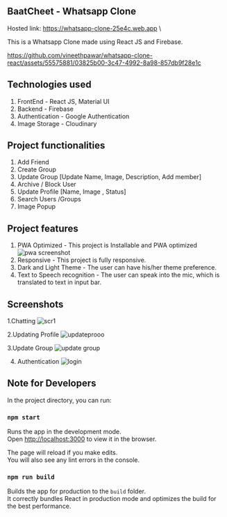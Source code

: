 ## BaatCheet - Whatsapp Clone

Hosted link: https://whatsapp-clone-25e4c.web.app \

This is a Whatsapp Clone made using React JS and Firebase.

https://github.com/vineethpawar/whatsapp-clone-react/assets/55575881/03825b00-3c47-4992-8a98-857db9f28e1c


## Technologies used

1. FrontEnd - React JS, Material UI
2. Backend - Firebase
3. Authentication - Google Authentication
4. Image Storage - Cloudinary

## Project functionalities

1. Add Friend
2. Create Group
3. Update Group [Update Name, Image, Description, Add member]
4. Archive / Block User
5. Update Profile [Name, Image , Status]
6. Search  Users /Groups
7. Image Popup



## Project features

1. PWA Optimized - This project is Installable and PWA optimized 
   ![pwa screenshot](https://user-images.githubusercontent.com/55575881/125081621-d7f09b80-e0e3-11eb-867f-162f0602b982.png)
2. Responsive - This project is fully responsive.
3. Dark and Light Theme - The user can have his/her theme preference.
4. Text to Speech recognition - The user can speak into the mic, which is translated to text in input bar. 



## Screenshots
1.Chatting
![scr1](https://user-images.githubusercontent.com/55575881/125084358-0de34f00-e0e7-11eb-8045-882f6cf5a5b2.png)

2.Updating Profile
![updateprooo](https://user-images.githubusercontent.com/55575881/125084751-81855c00-e0e7-11eb-85c3-839f31f4325d.png)

3.Update Group
![update group](https://user-images.githubusercontent.com/55575881/125085774-944c6080-e0e8-11eb-84d2-8f2b1fd3c3ee.png)

4. Authentication
![login](https://user-images.githubusercontent.com/55575881/125086045-da092900-e0e8-11eb-8827-d9db909ba092.png)


## Note for Developers

In the project directory, you can run:

### `npm start`

Runs the app in the development mode.\
Open [http://localhost:3000](http://localhost:3000) to view it in the browser.

The page will reload if you make edits.\
You will also see any lint errors in the console.


### `npm run build`

Builds the app for production to the `build` folder.\
It correctly bundles React in production mode and optimizes the build for the best performance.





